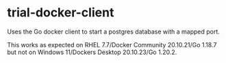 # trial-docker-client

Uses the Go docker client to start a postgres database with a mapped port.

This works as expected on RHEL 7.7/Docker Community 20.10.21/Go 1.18.7 
but not on Windows 11/Dockers Desktop 20.10.23/Go 1.20.2.
